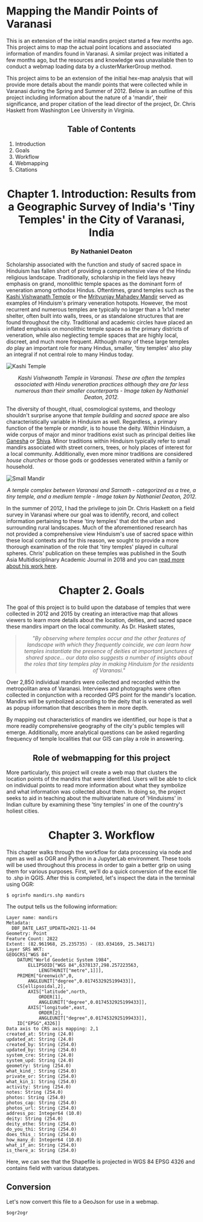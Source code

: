 
# Mapping the Mandir Points of Varanasi
This is an extension of the initial mandirs project started a few months ago. This project aims to map the actual point locations and associated information of mandirs found in Varanasi. A similar project was initiated a few months ago, but the resources and knowledge was unavailable then to conduct a webmap loading data by a clusterMarkerGroup method. 

This project aims to be an extension of the initial hex-map analysis that will provide more details about the mandir points that were collected while in Varanasi during the Spring and Summer of 2012. Below is an outline of this project including information about the nature of a 'mandir', their significance, and proper citation of the lead director of the project, Dr. Chris Haskett from Washington Lee University in Virginia.

 ## <center> Table of Contents </center>

1. Introduction
2. Goals 
3. Workflow
4. Webmapping
5. Citations

# <center> Chapter 1. Introduction: Results from a Geographic Survey of India's 'Tiny Temples' in the City of Varanasi, India 

### <center> By Nathaniel Deaton </center>

Scholarship associated with the function and study of sacred space in Hinduism has fallen short of providing a comprehensive view of the Hindu religious landscape. Traditionally, scholarship in the field lays heavy emphasis on grand, monolithic temple spaces as the dominant form of veneration among orthodox Hindus. Oftentimes, grand temples such as the [Kashi Vishwanath Temple](https://en.wikipedia.org/wiki/Kashi_Vishwanath_Temple) or the [Mrityunjay Mahadev Mandir](https://en.wikipedia.org/wiki/Mrityunjay_Mahadev_Mandir) served as examples of Hinduism's primary veneration hotspots. However, the most recurrent and numerous temples are typically no larger than a 1x1x1 meter shelter, often built into walls, trees, or as standalone structures that are found throughout the city. Traditional and academic circles have placed an inflated emphasis on monolithic temple spaces as the primary districts of veneration, while also neglecting temple spaces that are highly local, discreet, and much more frequent. Although many of these large temples *do* play an important role for many Hindus, smaller, 'tiny temples' also play an integral if not central role to many Hindus today.



![Kashi Temple](images/kashiTemple.jpg)
*<center>Kashi Vishwanath Temple in Varanasi. These are often the temples associated with Hindu veneration practices although they are far less numerous than their smaller counterparts - Image taken by Nathaniel Deaton, 2012.</center>*


The diversity of thought, ritual, cosmological systems, and theology shouldn't surprise anyone that *temple building* and *sacred space* are also characteristically variable in Hinduism as well. Regardless, a primary function of the temple or *mandir*, is to house the deity. Within Hinduism, a wide corpus of major and minor traditions exist such as principal deities like [Ganesha](https://en.wikipedia.org/wiki/Ganesha) or [Shiva](https://en.wikipedia.org/wiki/Shiva). Minor traditions within Hinduism typically refer to small mandirs associated with street corners, trees, or holy places of interest for a local community. Additionally, even more minor traditions are considered *house churches* or those gods or goddesses venerated within a family or household. 


![Small Mandir](images/temple1.png)
*<center> A temple complex between Varanasi and Sarnath - categorized as a tree, a tiny temple, and a medium temple - Image taken by Nathaniel Deaton, 2012.</center>*


In the summer of 2012, I had the privilege to join Dr. Chris Haskett on a field survey in Varanasi where our goal was to identify, record, and collect information pertaining to these 'tiny temples' that dot the urban and surrounding rural landscapes. Much of the aforementioned research has not provided a comprehensive view Hinduism's use of sacred space within these local contexts and for this reason, we sought to provide a more thorough examination of the role that 'tiny temples' played in cultural spheres. Chris' publication on these temples was published in the South Asia Multidisciplinary Academic Journal in 2018 and you can [read more about his work here](https://journals.openedition.org/samaj/4524).

# <center> Chapter 2. Goals
The goal of this project is to build upon the database of temples that were collected in 2012 and 2015 by creating an interactive map that allows viewers to learn more details about the location, deities, and sacred space these mandirs impart on the local community. As Dr. Haskett states, 
> *<center>"By observing where temples occur and the other features of landscape with which they frequently coincide, we can learn how temples instantiate the presence of deities at important junctures of shared space... our data also suggests a number of insights about the roles that tiny temples play in making Hinduism for the residents of Varanasi."</center>*

Over 2,850 individual mandirs were collected and recorded within the metropolitan area of Varanasi. Interviews and photographs were often collected in conjunction with a recorded GPS point for the mandir's location. Mandirs will be symbolized according to the deity that is venerated as well as popup information that describes them in more depth. 

By mapping out characteristics of mandirs we identified, our hope is that a more readily comprehensive geography of the city's public temples will emerge. Additionally, more analytical questions can be asked regarding frequency of temple localities that our GIS can play a role in answering.

## <center>Role of webmapping for this project </center>

More particularly, this project will create a web map that clusters the location points of the mandirs that were identified. Users will be able to click on individual points to read more information about what they symbolize and what information was collected about them. In doing so, the project seeks to aid in teaching about the multivariate nature of 'Hinduisms' in Indian culture by examining these 'tiny temples' in one of the country's holiest cities. 

# <center> Chapter 3. Workflow </center>
This chapter walks through the workflow for data processing via node and npm as well as OGR and Python in a JupyterLab environment. These tools will be used throughout this process in order to gain a better grip on using them for various purposes. First, we'll do a quick conversion of the excel file to .shp in QGIS. After this is completed, let's inspect the data in the terminal using OGR: 

```
$ ogrinfo mandirs.shp mandirs
```
The output tells us the following information: 


```
Layer name: mandirs
Metadata:
  DBF_DATE_LAST_UPDATE=2021-11-04
Geometry: Point
Feature Count: 2822
Extent: (82.961968, 25.235735) - (83.034169, 25.346171)
Layer SRS WKT:
GEOGCRS["WGS 84",
    DATUM["World Geodetic System 1984",
        ELLIPSOID["WGS 84",6378137,298.257223563,
            LENGTHUNIT["metre",1]]],
    PRIMEM["Greenwich",0,
        ANGLEUNIT["degree",0.0174532925199433]],
    CS[ellipsoidal,2],
        AXIS["latitude",north,
            ORDER[1],
            ANGLEUNIT["degree",0.0174532925199433]],
        AXIS["longitude",east,
            ORDER[2],
            ANGLEUNIT["degree",0.0174532925199433]],
    ID["EPSG",4326]]
Data axis to CRS axis mapping: 2,1
created_at: String (24.0)
updated_at: String (24.0)
created_by: String (254.0)
updated_by: String (254.0)
system_cre: String (24.0)
system_upd: String (24.0)
geometry: String (254.0)
what_kind_: String (254.0)
private_or: String (254.0)
what_kin_1: String (254.0)
activity: String (254.0)
notes: String (254.0)
photos: String (254.0)
photos_cap: String (254.0)
photos_url: String (254.0)
address_po: Integer64 (10.0)
deity: String (254.0)
deity_othe: String (254.0)
do_you_thi: String (254.0)
does_this_: String (254.0)
how_many_d: Integer64 (10.0)
what_if_an: String (254.0)
is_there_a: String (254.0)
```
Here, we can see that the Shapefile is projected in WGS 84 EPSG 4326 and contains field with various datatypes. 

## Conversion 
Let's now convert this file to a GeoJson for use in a webmap. 

```
$ogr2ogr
```